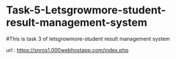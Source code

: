 # Task-5-Letsgrowmore-student-result-management-system

#This is task 3 of letsgrowmore-student result management system

url : https://snros1.000webhostapp.com/index.php
